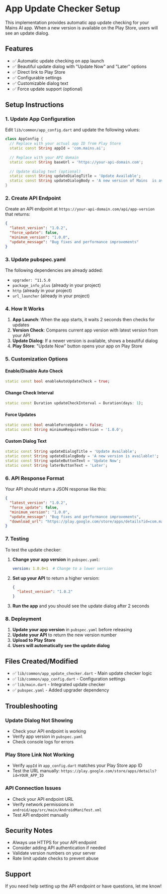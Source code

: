 # App Update Checker Setup

This implementation provides automatic app update checking for your Mains AI app. When a new version is available on the Play Store, users will see an update dialog.

## Features

- ✅ Automatic update checking on app launch
- ✅ Beautiful update dialog with "Update Now" and "Later" options
- ✅ Direct link to Play Store
- ✅ Configurable settings
- ✅ Customizable dialog text
- ✅ Force update support (optional)

## Setup Instructions

### 1. Update App Configuration

Edit `lib/common/app_config.dart` and update the following values:

```dart
class AppConfig {
  // Replace with your actual app ID from Play Store
  static const String appId = 'com.mains.ai';
  
  // Replace with your API domain
  static const String baseUrl = 'https://your-api-domain.com';
  
  // Update dialog text (optional)
  static const String updateDialogTitle = 'Update Available';
  static const String updateDialogBody = 'A new version of Mains  is available. Would you like to update now?';
}
```

### 2. Create API Endpoint

Create an API endpoint at `https://your-api-domain.com/api/app-version` that returns:

```json
{
  "latest_version": "1.0.2",
  "force_update": false,
  "minimum_version": "1.0.0",
  "update_message": "Bug fixes and performance improvements"
}
```

### 3. Update pubspec.yaml

The following dependencies are already added:
- `upgrader: ^11.5.0`
- `package_info_plus` (already in your project)
- `http` (already in your project)
- `url_launcher` (already in your project)

### 4. How It Works

1. **App Launch**: When the app starts, it waits 2 seconds then checks for updates
2. **Version Check**: Compares current app version with latest version from your API
3. **Update Dialog**: If a newer version is available, shows a beautiful dialog
4. **Play Store**: "Update Now" button opens your app on Play Store

### 5. Customization Options

#### Enable/Disable Auto Check
```dart
static const bool enableAutoUpdateCheck = true;
```

#### Change Check Interval
```dart
static const Duration updateCheckInterval = Duration(days: 1);
```

#### Force Updates
```dart
static const bool enableForceUpdate = false;
static const String minimumRequiredVersion = '1.0.0';
```

#### Custom Dialog Text
```dart
static const String updateDialogTitle = 'Update Available';
static const String updateDialogBody = 'A new version is available!';
static const String updateButtonText = 'Update Now';
static const String laterButtonText = 'Later';
```

### 6. API Response Format

Your API should return a JSON response like this:

```json
{
  "latest_version": "1.0.2",
  "force_update": false,
  "minimum_version": "1.0.0",
  "update_message": "Bug fixes and performance improvements",
  "download_url": "https://play.google.com/store/apps/details?id=com.mains.ai"
}
```

### 7. Testing

To test the update checker:

1. **Change your app version** in `pubspec.yaml`:
   ```yaml
   version: 1.0.0+1  # Change to a lower version
   ```

2. **Set up your API** to return a higher version:
   ```json
   {
     "latest_version": "1.0.2"
   }
   ```

3. **Run the app** and you should see the update dialog after 2 seconds

### 8. Deployment

1. **Update your app version** in `pubspec.yaml` before releasing
2. **Update your API** to return the new version number
3. **Upload to Play Store**
4. **Users will automatically see the update dialog**

## Files Created/Modified

- ✅ `lib/common/app_update_checker.dart` - Main update checker logic
- ✅ `lib/common/app_config.dart` - Configuration settings
- ✅ `lib/main.dart` - Integrated update checker
- ✅ `pubspec.yaml` - Added upgrader dependency

## Troubleshooting

### Update Dialog Not Showing
- Check your API endpoint is working
- Verify app version in `pubspec.yaml`
- Check console logs for errors

### Play Store Link Not Working
- Verify `appId` in `app_config.dart` matches your Play Store app ID
- Test the URL manually: `https://play.google.com/store/apps/details?id=YOUR_APP_ID`

### API Connection Issues
- Check your API endpoint URL
- Verify network permissions in `android/app/src/main/AndroidManifest.xml`
- Test API endpoint manually

## Security Notes

- Always use HTTPS for your API endpoint
- Consider adding API authentication if needed
- Validate version numbers on your server
- Rate limit update checks to prevent abuse

## Support

If you need help setting up the API endpoint or have questions, let me know!
